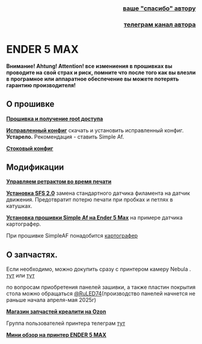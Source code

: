 <h3 align="right"><a href="https://www.tinkoff.ru/rm/yakovleva.irina203/51ZSr71845" target="_blank">ваше "спасибо" автору</a></h3>
<h3 align="right"><a href="https://t.me/tombraider2006" target="_blank">телеграм канал автора</a></h3>


<h1>ENDER 5 MAX</h1>

**Внимание! Ahtung! Attention! все измениения в прошивках вы проводите на свой страх и риск, помните что  после того как вы влезли в програмное или аппаратное обеспечение вы можете потерять гарантию производителя!**

## О прошивке
[**Прошивка и получение root доступа**](/firmware.md)

[**Исправленный конфиг**](/config_my/) скачать и установить исправленный конфиг. **Устарело.** Рекомендация - ставить Simple Af.

[**Стоковый конфиг**](/config/)

## Модификации

[**Управляем ретрактом во время печати**](/mans/retract.md) 

[**Установка SFS 2.0**](/mans/sfs2.md) замена стандартного датчика филамента на датчик движения. Предотвратит потерю печати при пробках и петлях в катушках.

[**Установка прошивки Simple Af на Ender 5 Max**](/mans/simpleaf.md) на примере датчика картографер.  

При прошивке SimpleAF понадобится [картографер](https://aliexpress.ru/item/1005006733253744.html)

## О запчастях.

Если необходимо, можно докупить сразу с принтером камеру Nebula . [тут](https://aliexpress.ru/item/1005006159528565.html) или [тут](https://aliexpress.ru/item/1005006124602385.html)

по вопросам приобретения панелей зашивки, а также пластин покрытия стола можно обращаться [@RuLED74](https://t.me/RuLED74)(производство панелей начнется не раньше начала апреля-мая 2025г)

[**Магазин запчастей креалити на Ozon**](https://www.ozon.ru/seller/krealiti-3d-427462/?miniapp=seller_427462)


Группа пользователей принтера телеграм [тут](https://t.me/Ender_5_Max_Ru)

[**Мини обзор на принтер ENDER 5 MAX**](/review.md)
